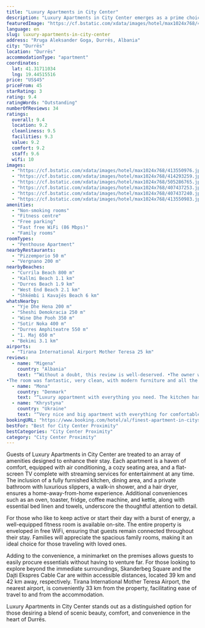 ```yaml
---
title: "Luxury Apartments in City Center"
description: "Luxury Apartments in City Center emerges as a prime choice for travelers seeking the perfect blend of comfort and convenience in Durrës."
featuredImage: "https://cf.bstatic.com/xdata/images/hotel/max1024x768/413550976.jpg?k=1c79bfb9d288b68a619920e51323472fed3dfa0046271eb9cd46e8a65b41d016&o=&hp=1"
language: en
slug: luxury-apartments-in-city-center
address: "Rruga Aleksander Goga, Durrës, Albania"
city: "Durrës"
location: "Durrës"
accommodationType: "apartment"
coordinates:
  lat: 41.31711034
  lng: 19.44515516
price: "US$45"
priceFrom: 45
starRating: 3
rating: 9.4
ratingWords: "Outstanding"
numberOfReviews: 34
ratings:
  overall: 9.4
  location: 9.2
  cleanliness: 9.5
  facilities: 9.3
  value: 9.2
  comfort: 9.2
  staff: 9.6
  wifi: 10
images:
  - "https://cf.bstatic.com/xdata/images/hotel/max1024x768/413550976.jpg?k=1c79bfb9d288b68a619920e51323472fed3dfa0046271eb9cd46e8a65b41d016&o=&hp=1"
  - "https://cf.bstatic.com/xdata/images/hotel/max1024x768/414293259.jpg?k=e6fe7ff74e407250ac220d5e0ab87e92dd59840e115d4b19e270c0258699ba65&o=&hp=1"
  - "https://cf.bstatic.com/xdata/images/hotel/max1024x768/505286765.jpg?k=6866ad97c5cec160ff9004170eb0702435198c8a156c1e1fda89174f71114e03&o=&hp=1"
  - "https://cf.bstatic.com/xdata/images/hotel/max1024x768/407437253.jpg?k=595bf407a2e70afa55b4a5a845cbf297988396d6e684b4de9272de8b8aff509b&o=&hp=1"
  - "https://cf.bstatic.com/xdata/images/hotel/max1024x768/407437240.jpg?k=b6cadf5086f163ec4266e4aa041c344f33b7c1e317bd5039d7d82f2b13e5480f&o=&hp=1"
  - "https://cf.bstatic.com/xdata/images/hotel/max1024x768/413550983.jpg?k=f8873fac3428fedd51b1fc3b0ae8a8f5d44777bd911e02c798b2d4a820f5e4fc&o=&hp=1"
amenities:
  - "Non-smoking rooms"
  - "Fitness centre"
  - "Free parking"
  - "Fast free WiFi (86 Mbps)"
  - "Family rooms"
roomTypes:
  - "Penthouse Apartment"
nearbyRestaurants:
  - "Pizzemporio 50 m"
  - "Vergnano 200 m"
nearbyBeaches:
  - "Currila Beach 800 m"
  - "Kallmi Beach 1.1 km"
  - "Durres Beach 1.9 km"
  - "West End Beach 2.1 km"
  - "Shkëmbi i Kavajës Beach 6 km"
whatsNearby:
  - "Yje Dhe Hena 200 m"
  - "Sheshi Demokracia 250 m"
  - "Wine Dhe Pooh 350 m"
  - "Sotir Noka 400 m"
  - "Durres Amphiteatre 550 m"
  - "1. Maj 650 m"
  - "Bekimi 3.1 km"
airports:
  - "Tirana International Airport Mother Teresa 25 km"
reviews:
  - name: "Migena"
    country: "Albania"
    text: "“Without a doubt, this review is well-deserved. •The owner was very helpful, explaining in detail where the apartment was located.
•The room was fantastic, very clean, with modern furniture and all the necessary amenities. Moreover, the...”"
  - name: "Mona"
    country: "Denmark"
    text: "“Luxury appartment with everything you need. The kitchen has everything. Clean and just perfect. Nice location beside bars, restaurants and market.”"
  - name: "Khrystyna"
    country: "Ukraine"
    text: "“Very nice and big apartment with everything for comfortable staying Kejsi is perfect host, she helped me with everything what I need, recommended some nice places and answered very fast”"
bookingURL: "https://www.booking.com/hotel/al/finest-apartment-in-citys-centre.en-gb.html?aid=8035640"
bestFor: "Best for City Center Proximity"
bestCategories: "City Center Proximity"
category: "City Center Proximity"
---
```


Guests of Luxury Apartments in City Center are treated to an array of amenities designed to enhance their stay. Each apartment is a haven of comfort, equipped with air conditioning, a cozy seating area, and a flat-screen TV complete with streaming services for entertainment at any time. The inclusion of a fully furnished kitchen, dining area, and a private bathroom with luxurious slippers, a walk-in shower, and a hair dryer, ensures a home-away-from-home experience. Additional conveniences such as an oven, toaster, fridge, coffee machine, and kettle, along with essential bed linen and towels, underscore the thoughtful attention to detail.

For those who like to keep active or start their day with a burst of energy, a well-equipped fitness room is available on-site. The entire property is enveloped in free WiFi, ensuring that guests remain connected throughout their stay. Families will appreciate the spacious family rooms, making it an ideal choice for those traveling with loved ones.

Adding to the convenience, a minimarket on the premises allows guests to easily procure essentials without having to venture far. For those looking to explore beyond the immediate surroundings, Skanderbeg Square and the Dajti Ekspres Cable Car are within accessible distances, located 39 km and 42 km away, respectively. Tirana International Mother Teresa Airport, the nearest airport, is conveniently 33 km from the property, facilitating ease of travel to and from the accommodation.

Luxury Apartments in City Center stands out as a distinguished option for those desiring a blend of scenic beauty, comfort, and convenience in the heart of Durrës.